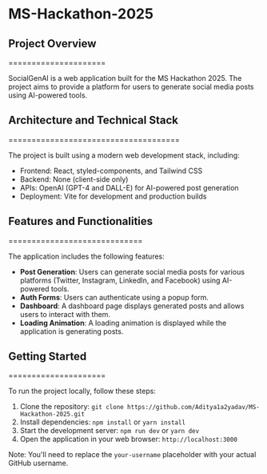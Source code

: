 # MS-Hackathon-2025

## Project Overview
=====================

SocialGenAI is a web application built for the MS Hackathon 2025. The project aims to provide a platform for users to generate social media posts using AI-powered tools.

## Architecture and Technical Stack
=====================================

The project is built using a modern web development stack, including:

* Frontend: React, styled-components, and Tailwind CSS
* Backend: None (client-side only)
* APIs: OpenAI (GPT-4 and DALL-E) for AI-powered post generation
* Deployment: Vite for development and production builds

## Features and Functionalities
=============================

The application includes the following features:

* **Post Generation**: Users can generate social media posts for various platforms (Twitter, Instagram, LinkedIn, and Facebook) using AI-powered tools.
* **Auth Forms**: Users can authenticate using a popup form.
* **Dashboard**: A dashboard page displays generated posts and allows users to interact with them.
* **Loading Animation**: A loading animation is displayed while the application is generating posts.

## Getting Started
=====================

To run the project locally, follow these steps:

1. Clone the repository: `git clone https://github.com/Aditya1a2yadav/MS-Hackathon-2025.git`
2. Install dependencies: `npm install` or `yarn install`
3. Start the development server: `npm run dev` or `yarn dev`
4. Open the application in your web browser: `http://localhost:3000`

Note: You'll need to replace the `your-username` placeholder with your actual GitHub username.
